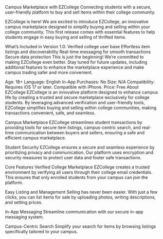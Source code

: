 Campus Marketplace with EZCollege
Connecting students with a secure, user-friendly platform to buy and sell items within their college community.

EZCollege is here! We are excited to introduce EZCollege, an innovative campus marketplace designed to simplify buying and selling within your college community. This first release comes with essential features to help students engage in easy buying and selling of thrifted items.

What’s Included in Version 1.0:
Verified college user base
Effortless item listings and discoverability
Real-time messaging for smooth transactions
Secure data protection
This is just the beginning! We’re committed to making EZCollege even better. Stay tuned for future updates, including additional features to enhance the marketplace experience and make campus trading safer and more convenient.

Age: 18+
Language: English
In-App Purchases: No
Size: N/A
Compatibility: Requires iOS 17 or later. Compatible with iPhone.
Price: Free
About EZCollege
EZCollege is an innovative platform designed to enhance campus life by creating a trusted and secure marketplace exclusively for college students. By leveraging advanced verification and user-friendly tools, EZCollege simplifies buying and selling within college communities, making transactions convenient, safe, and seamless.

Campus Marketplace
EZCollege streamlines student transactions by providing tools for secure item listings, campus-centric search, and real-time communication between buyers and sellers, ensuring a safe and efficient campus marketplace.

Student Security
EZCollege ensures a secure and seamless experience by prioritizing privacy and communication. Our platform uses encryption and security measures to protect user data and foster safe transactions.

Core Features
Verified College Marketplace
EZCollege creates a trusted environment by verifying all users through their college email credentials. This ensures that only enrolled students from your campus can join the platform.

Easy Listing and Management
Selling has never been easier. With just a few clicks, you can list items for sale by uploading photos, writing descriptions, and setting prices.

In-App Messaging
Streamline communication with our secure in-app messaging system.

Campus-Centric Search
Simplify your search for items by browsing listings specifically tailored to your campus.

